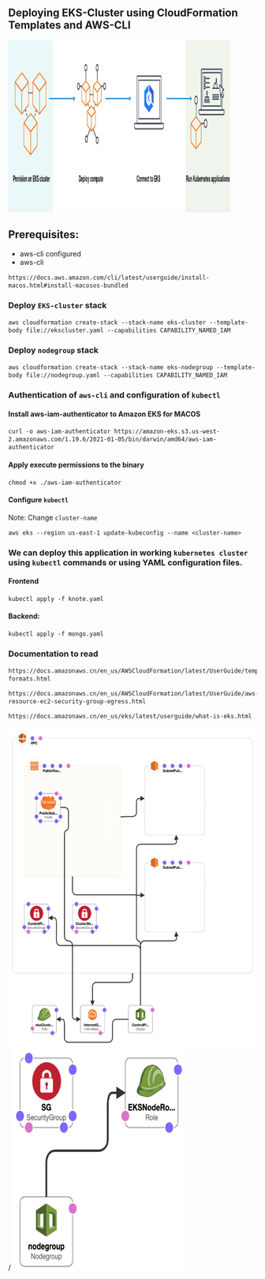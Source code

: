 ## Deploying EKS-Cluster using CloudFormation Templates and AWS-CLI 

<img width="450" height="350" src="what-is-eks.png"> 

## Prerequisites:
- aws-cli configured
- aws-cli 
```
https://docs.aws.amazon.com/cli/latest/userguide/install-macos.html#install-macosos-bundled
```

### Deploy ```EKS-cluster``` stack
    
```    
aws cloudformation create-stack --stack-name eks-cluster --template-body file://ekscluster.yaml --capabilities CAPABILITY_NAMED_IAM
```

### Deploy ```nodegroup``` stack

```
aws cloudformation create-stack --stack-name eks-nodegroup --template-body file://nodegroup.yaml --capabilities CAPABILITY_NAMED_IAM
```


### Authentication of ```aws-cli``` and configuration of ```kubectl``` 

####  Install aws-iam-authenticator to Amazon EKS for MACOS

```
curl -o aws-iam-authenticator https://amazon-eks.s3.us-west-2.amazonaws.com/1.19.6/2021-01-05/bin/darwin/amd64/aws-iam-authenticator
```
  
####  Apply execute permissions to the binary
```
chmod +x ./aws-iam-authenticator
```

#### Configure ```kubectl```

Note: Change ```cluster-name```

```
aws eks --region us-east-1 update-kubeconfig --name <cluster-name>
```

### We can deploy this application in working ```kubernetes cluster``` using ```kubectl``` commands or using YAML configuration files. ###


#### Frontend ###

```
kubectl apply -f knote.yaml
```

#### Backend: ###

```
kubectl apply -f mongo.yaml
```
### Documentation to read ##

```
https://docs.amazonaws.cn/en_us/AWSCloudFormation/latest/UserGuide/template-formats.html
```

```
https://docs.amazonaws.cn/en_us/AWSCloudFormation/latest/UserGuide/aws-resource-ec2-security-group-egress.html
```

```
https://docs.amazonaws.cn/en_us/eks/latest/userguide/what-is-eks.html
```

<img width="550" height="650" src="template1-designer (1).png"> / <img width="350" height="450" src="template1-designer (1) copy.png">

